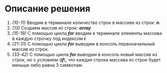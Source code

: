 # Описание решения
1. *(10-11)* Вводим в терминале количество строк в массиве из строк: ***n***.
2. *(13)* Создаем массив из строк: ***array***.
3. *(15-19)* С помощью цикла ***for*** вводим в терминале элементы массива в каждую строчку под индексом ***i***.
4. *(21-31)* С помощью цикла ***for*** выводим в консоль первоначальный массив из строк.
5. *(33-42)* С помощью цикла ***for*** выводим в консоль новый массив из строк, но с условием (***if***), что каждая строка массива из строк будет меньше либо равна 3 символам.
